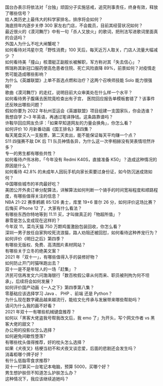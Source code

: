 国台办表示将依法对「台独」顽固分子实施惩戒，追究刑事责任，终身有效，释放了哪些信号？  
给人类历史上最伟大的科学家排名，排序将会如何？  
海底捞年内逐步关停 300 家左右门店，不会裁员，目前其经营状况如何？  
最近很火的《漠河舞厅》中有一句「杀人又放火」的歌词，把刑法写进歌词里面真的合适吗？  
外国人为什么不吃大闸蟹呢？  
如何看待对鸿星尔克「野性消费」100 天后，每天近万人取关，门店人流量大幅减少 ？  
如何看待美「撞山」核潜艇正副舰长被解职，军方称对其「失去信心」？  
辉瑞称其新冠口服药使高危患者住院、死亡风险直降 89%，前景如何？对疫情走势可能造成哪些影响？  
为什么《英雄联盟》上单不首选点燃和治疗？这两个召唤师技能 Solo 能力很强啊?  
歌曲《漠河舞厅》的走红，说明目前大众审美处在什么样一个水平？  
如何看待男子腹痛去医院竟检查出有子宫， 医院回应报告单模板套错了？该事件还反映出哪些问题？  
假如你要为 2022 年杭州亚运会《英雄联盟》项目组建一支国家队，你会选谁？  
我想自学 2~3 年英语，再通过笔译挣钱。这条路靠谱吗？  
许鞍华回应网友负评：「如果早知道网友的力量会换角」，你怎么看？  
如何评价 10 月新番动画《国王排名》第四集？  
每天尾盘买入一支股票，第二天卖出，能不能保证每天平均赚一个点？  
S11 四强赛不敌 DK 后 T1 队员神情各异，为什么这一次李相赫没有哭表情坦然许多？  
专一的男生都有哪些共性？  
如何看待卢伟冰称，「今年没有 Redmi K40S，直接准备 K50」？造成这种情况的原因是什么？  
如何看待 42.8% 的未成年人因玩手机向家长索要过身份证，如今防沉迷成效如何？  
中国哪些城市的羊肉最好吃？  
美团公开外卖订单分配算法，详解算法如何判断一个骑手的时间宽裕程度和顺路程度，有哪些值得关注的信息？  
NBA 21-22 赛季鹈鹕 85:126 勇士，库里 19+6 普尔 26 分，如何评价这场比赛？  
后悔买 iPhone 12 了，大家有什么看法？  
有哪些东西你特地等到 11.11 买，才叫做真正的「物超所值」？  
暴雪是怎么变成现在这样的？  
今年双 11，菜鸟天猫 750 万颗鸡蛋激励包装回收，你怎么看？  
深圳一男子放任自家狗咬死流浪猫，路人劝阻还被回怼，如何看待这种养宠行为？  
如何评价《明日之后》第四季？  
有哪些无版权、免费、高清图片素材网站？  
有哪些关于立冬的绝美文案？  
2021 年「双十一」，有哪些值得入手的装修好物？  
如何防止开门时猫咪跑出去？  
双十一是不是年轻人的一场「赶集」？  
济民可信再发文六问渤海银行「数百枚假公章从何而来、职员被刑拘为何不坦承」，后续将会如何发展？  
如何评价国产动画《一人之下》第四季第八集？  
零基础应该选择学习 Java 、 PHP 、前端 还是 Python？  
为什么现在数字藏品越来越流行，能给文化传承与发展带来哪些帮助吗？  
请问为什么我的画不好看？  
2021 年双十一有哪些机械键盘推荐？  
如何以「黑客大佬盗我号帮我改文后，我 emo 了」为开头，写个网文作者 vs 黑客大佬的甜文？  
办公用的投影仪怎么选择？  
如何避免间歇性堕落?  
有哪些枕头值得推荐，好的枕头怎么选择？  
如果《犬夜叉》桔梗当初不和犬夜叉谈恋爱，后面的悲剧还会发生吗？  
消毒柜哪个牌子好？  
有什么低脂零食求推荐?  
双十一打算买一台笔记本电脑，预算 5000，买哪个好？  
男生想护肤但不知道怎么护肤怎么办？  
这种情况下，我应该继续追她吗？  
